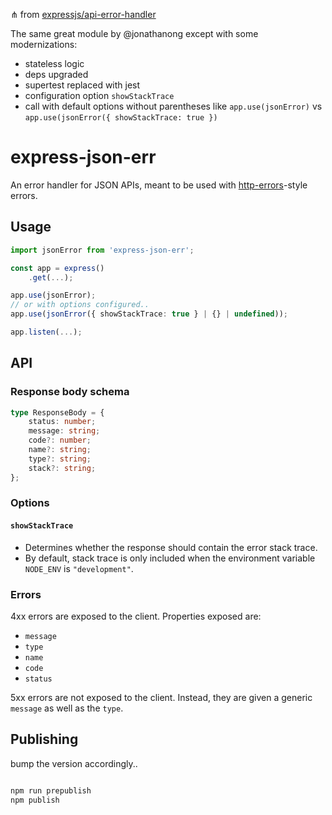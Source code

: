 ⋔ from [expressjs/api-error-handler](https://github.com/expressjs/api-error-handler/blob/master/index.js)

The same great module by @jonathanong except with some modernizations:

- stateless logic
- deps upgraded
- supertest replaced with jest
- configuration option `showStackTrace`
- call with default options without parentheses like `app.use(jsonError)` vs `app.use(jsonError({ showStackTrace: true })`

# express-json-err

An error handler for JSON APIs, meant to be used with [http-errors](https://github.com/jshttp/http-errors)-style errors.

## Usage

```ts
import jsonError from 'express-json-err';

const app = express()
	.get(...);

app.use(jsonError);
// or with options configured..
app.use(jsonError({ showStackTrace: true } | {} | undefined));

app.listen(...);
```

## API

### Response body schema

```ts
type ResponseBody = {
	status: number;
	message: string;
	code?: number;
	name?: string;
	type?: string;
	stack?: string;
};
```

### Options

#### `showStackTrace`

- Determines whether the response should contain the error stack trace.
- By default, stack trace is only included when the environment variable `NODE_ENV` is `"development"`.

### Errors

4xx errors are exposed to the client.
Properties exposed are:

- `message`
- `type`
- `name`
- `code`
- `status`

5xx errors are not exposed to the client.
Instead, they are given a generic `message` as well as the `type`.

## Publishing

bump the version accordingly..

```sh

npm run prepublish
npm publish
```
